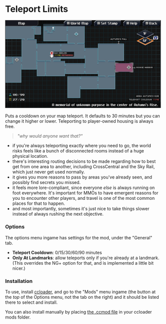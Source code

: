 # Teleport Limits

![](https://github.com/Azure-Lazuline/teleport-limits/blob/main/screenshots/screenshot.jpg?raw=true)

Puts a cooldown on your map teleport. It defaults to 30 minutes but you can change it higher or lower. Teleporting to player-owned housing is always free.

> *"why would anyone want that?"*

- if you're always teleporting exactly where you need to go, the world risks feels like a bunch of disconnected rooms instead of a huge physical location.
- there's interesting routing decisions to be made regarding how to best get from one area to another, including CrossCentral and the Sky Rail, which just never get used normally.
- it gives you more reasons to pass by areas you've already seen, and possibly find secrets you missed.
- it feels more lore-compliant, since everyone *else* is always running on foot everywhere. It's important for MMOs to have emergent reasons for you to encounter other players, and travel is one of the most common places for that to happen.
- and most importantly, sometimes it's just nice to take things slower instead of always rushing the next objective.

### Options

The options menu ingame has settings for the mod, under the "General" tab.

- **Teleport Cooldown**: 0/15/30/60/90 minutes
- **Only At Landmarks**: allow teleports only if you're already at a landmark. (This overrides the NG+ option for that, and is implemented a little bit nicer.)

### Installation

To use, install [ccloader](https://github.com/CCDirectLink/CCLoader), and go to the "Mods" menu ingame (the button at the *top* of the Options menu, not the tab on the right) and it should be listed there to select and install.

You can also install manually by placing [the .ccmod file](https://github.com/Azure-Lazuline/teleport-limits/releases) in your ccloader mods folder.

